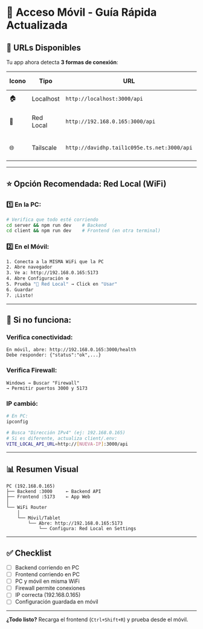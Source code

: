 # 📱 Acceso Móvil - Guía Rápida Actualizada

## 🎯 URLs Disponibles

Tu app ahora detecta **3 formas de conexión**:

| Icono | Tipo | URL | Cuándo usar |
|-------|------|-----|-------------|
| 🏠 | Localhost | `http://localhost:3000/api` | Solo en la PC |
| 📱 | Red Local | `http://192.168.0.165:3000/api` | **Móvil en misma WiFi** ⭐ |
| 🌐 | Tailscale | `http://davidhp.tail1c095e.ts.net:3000/api` | Desde cualquier lugar |

---

## ⭐ Opción Recomendada: Red Local (WiFi)

### 1️⃣ En la PC:
```bash
# Verifica que todo esté corriendo
cd server && npm run dev    # Backend
cd client && npm run dev    # Frontend (en otra terminal)
```

### 2️⃣ En el Móvil:
```bash
1. Conecta a la MISMA WiFi que la PC
2. Abre navegador
3. Ve a: http://192.168.0.165:5173
4. Abre Configuración ⚙️
5. Prueba "📱 Red Local" → Click en "Usar"
6. Guardar
7. ¡Listo!
```

---

## 🔧 Si no funciona:

### Verifica conectividad:
```
En móvil, abre: http://192.168.0.165:3000/health
Debe responder: {"status":"ok",...}
```

### Verifica Firewall:
```
Windows → Buscar "Firewall"
→ Permitir puertos 3000 y 5173
```

### IP cambió:
```bash
# En PC:
ipconfig

# Busca "Dirección IPv4" (ej: 192.168.0.165)
# Si es diferente, actualiza client/.env:
VITE_LOCAL_API_URL=http://[NUEVA-IP]:3000/api
```

---

## 📊 Resumen Visual

```
PC (192.168.0.165)
├── Backend :3000     ← Backend API
├── Frontend :5173    ← App Web
│
└── WiFi Router
    │
    └── Móvil/Tablet
        └── Abre: http://192.168.0.165:5173
            └── Configura: Red Local en Settings
```

---

## ✅ Checklist

- [ ] Backend corriendo en PC
- [ ] Frontend corriendo en PC
- [ ] PC y móvil en misma WiFi
- [ ] Firewall permite conexiones
- [ ] IP correcta (192.168.0.165)
- [ ] Configuración guardada en móvil

---

**¿Todo listo?** Recarga el frontend (`Ctrl+Shift+R`) y prueba desde el móvil.
